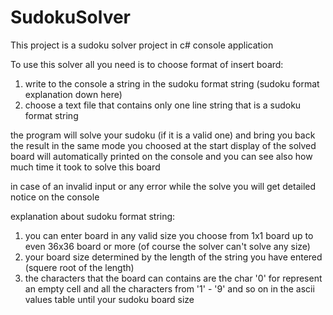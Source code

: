 # SudokuSolver

This project is a sudoku solver project in c# console application

To use this solver all you need is to choose format of insert board:
1. write to the console a string in the sudoku format string (sudoku format explanation down here)
2. choose a text file that contains only one line string that is a sudoku format string 

the program will solve your sudoku (if it is a valid one) and bring you back the result in the same mode you choosed at the start
display of the solved board will automatically printed on the console and you can see also how much time it took to solve this board

in case of an invalid input or any error while the solve you will get detailed notice on the console

explanation about sudoku format string:
1. you can enter board in any valid size you choose from 1x1 board up to even 36x36 board or more (of course the solver can't solve any size)
2. your board size determined by the length of the string you have entered (squere root of the length)
3. the characters that the board can contains are the char '0' for represent an empty cell and all the characters from '1' - '9' and so on in the ascii values table
   until your sudoku board size
